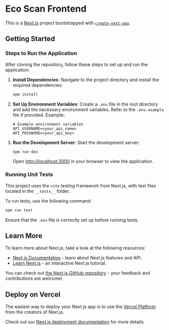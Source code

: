 # Eco Scan Frontend

This is a [Next.js](https://nextjs.org) project bootstrapped with [`create-next-app`](https://nextjs.org/docs/app/api-reference/cli/create-next-app).

## Getting Started

### Steps to Run the Application

After cloning the repository, follow these steps to set up and run the application:

1. **Install Dependencies**: 
   Navigate to the project directory and install the required dependencies:

   ```bash
   npm install
   ```

2. **Set Up Environment Variables**:
   Create a `.env` file in the root directory and add the necessary environment variables. Refer to the `.env.example` file if provided. Example:

   ```plaintext
   # Example environment variables
   API_USERNAME=<your_api_name>
   API_PASSWORD=<your_api_key>
   ```

3. **Run the Development Server**:
   Start the development server:

   ```bash
   npm run dev
   ```

   Open [http://localhost:3000](http://localhost:3000) in your browser to view the application.

### Running Unit Tests

This project uses the `vite` testing framework from Next.js, with test files located in the `__tests__` folder.

To run tests, use the following command:

```bash
npm run test
```

Ensure that the `.env` file is correctly set up before running tests.

## Learn More

To learn more about Next.js, take a look at the following resources:

- [Next.js Documentation](https://nextjs.org/docs) - learn about Next.js features and API.
- [Learn Next.js](https://nextjs.org/learn) - an interactive Next.js tutorial.

You can check out [the Next.js GitHub repository](https://github.com/vercel/next.js) - your feedback and contributions are welcome!

## Deploy on Vercel

The easiest way to deploy your Next.js app is to use the [Vercel Platform](https://vercel.com/new?utm_medium=default-template&filter=next.js&utm_source=create-next-app&utm_campaign=create-next-app-readme) from the creators of Next.js.

Check out our [Next.js deployment documentation](https://nextjs.org/docs/app/building-your-application/deploying) for more details.